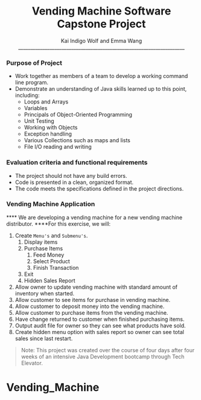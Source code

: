 # <center>Vending Machine Software Capstone Project
<center> Kai Indigo Wolf and Emma Wang </center>
<center>_____________________________________________________________________</center>

### Purpose of Project

- Work together as members of a team to develop a working command line program.
- Demonstrate an understanding of Java skills learned up to this point, including:
  - Loops and Arrays
  - Variables
  - Principals of Object-Oriented Programming
  - Unit Testing
  - Working with Objects
  - Exception handling
  - Various Collections such as maps and lists
  - File I/O reading and writing

### Evaluation criteria and functional requirements

* The project should not have any build errors.
* Code is presented in a clean, organized format.
* The code meets the specifications defined in the project directions.


### Vending Machine Application

**** We are developing a vending machine for a new vending machine distributor. ****For this exercise, we will:

1. Create `Menu's` and `Submenu's`.
   1. Display items
   2. Purchase Items
      1. Feed Money
      2. Select Product
      3. Finish Transaction
   3. Exit
   4. Hidden Sales Report
2. Allow owner to update vending machine with standard amount of inventory when started.
3. Allow customer to see items for purchase in vending machine.
4. Allow customer to deposit money into the vending machine.
5. Allow customer to purchase items from the vending machine.
6. Have change returned to customer when finished purchasing items.
7. Output audit file for owner so they can see what products have sold.
8. Create hidden menu option with sales report so owner can see total sales since last restart.




>Note: This project was created over the course of four days after four weeks of an intensive Java Development bootcamp through Tech Elevator.





# Vending_Machine
